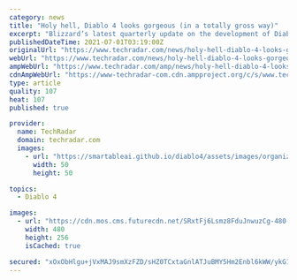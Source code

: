 ```yaml
---
category: news
title: "Holy hell, Diablo 4 looks gorgeous (in a totally gross way)"
excerpt: "Blizzard’s latest quarterly update on the development of Diablo 4 gives a deep-dive look at its gorgeously gruesome art style. From a gameplay perspective, perhaps the most important aspect is that ..."
publishedDateTime: 2021-07-01T03:19:00Z
originalUrl: "https://www.techradar.com/news/holy-hell-diablo-4-looks-gorgeous-in-a-totally-gross-way"
webUrl: "https://www.techradar.com/news/holy-hell-diablo-4-looks-gorgeous-in-a-totally-gross-way"
ampWebUrl: "https://www.techradar.com/amp/news/holy-hell-diablo-4-looks-gorgeous-in-a-totally-gross-way"
cdnAmpWebUrl: "https://www-techradar-com.cdn.ampproject.org/c/s/www.techradar.com/amp/news/holy-hell-diablo-4-looks-gorgeous-in-a-totally-gross-way"
type: article
quality: 107
heat: 107
published: true

provider:
  name: TechRadar
  domain: techradar.com
  images:
    - url: "https://smartableai.github.io/diablo4/assets/images/organizations/techradar.com-50x50.jpg"
      width: 50
      height: 50

topics:
  - Diablo 4

images:
  - url: "https://cdn.mos.cms.futurecdn.net/SRxtFj6Lsmz8FduJnwuzCg-480-80.png"
    width: 480
    height: 256
    isCached: true

secured: "xOxObHlgu+jVxMAJ9smXzFZD/sHZ0TCxtaGnlATJuBMY5Hm2Enbl6kWW/ykG1ZQHel5hlFc7rnUa/wm+FuAmLvFfnywyEeZeH1JME51292OVJhvyU0jy/LBAI88ihxaGcy7QulspsfCzswV5BwpWaMuO7KUjjs5uxRhseXSVVdYgTRRZ8ZlaZV2zO2EPD1hdd2h62mc0Dzytncrb/CJs+YeCwy179wW+8E5JtxVIPwTXdqzjF900vTPUSy5je6cvWrMFZpNns+USQg1JvVOFr1xcnb8v4lIIFbiH5NbdNyQLjulNbXMHBrNH/5oP51BKYJjEsjIkiYaQM4YnGBICOW93MChiKaq1eZi4aLrMqO8=;AhG8jSMiEqdz5//mH5UgJg=="
---
```


